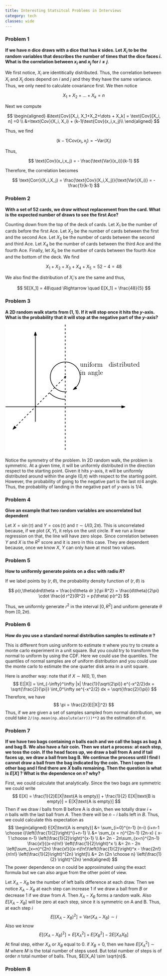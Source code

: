 ```yaml
---
title: Interesting Statsitcal Problems in Interviews
category: tech
classes: wide
---
```


### Problem 1
**If we have $n$ dice draws with a dice that has $k$ sides. Let $X_i$ to be the random variables that describes the number of times that the dice faces $i$.  What is the correlation between $x_i$ and $x_j$ for $i\neq j$**.

We first notice, $X_i$ are identitically distributed. Thus, the correlation between $X_i$ and $X_j$ does depend on $i$ and $j$ and they they have the same variance. Thus, we only need to calculate covariance first. We then notice

$$
X_1+X_2 + \dots + X_k = n
$$

Next we compute

$$
\begin{aligned}
&\text{Cov}[X_i, X_1+X_2+\dots + X_k] = \text{Cov}[X_i, n] =0 \\
&=\text{Cov}(X_i, X_i) + (k-1)\text{Cov}(x_i,x_j)\\
\end{aligned}
$$

Thus, we find 

$$
(k-1)\text{Cov}(x_i,x_j) = - \text{Var}(X_i)
$$

Thus,

$$
\text{Cov}(x_i,x_j) = - \frac{\text{Var}(x_i)}{k-1}
$$

Therefore, the correlation becomes 

$$
\text{Corr}(X_i,X_j) = \frac{\text{Cov}(X_i,X_j)}{\text{Var}(X_i)} = - \frac{1}{k-1} 
$$


### Problem 2

**With a set of 52 cards, we draw without replacement from the card. What is the expected number of draws to see the first Ace?**

Counting down from the top of the deck of cards. Let $X_1$ be the number of cards before the first Ace. Let $X_2$ be the number of cards between the first and the second Ace. Let $X_3$ be the number of cards between the second and third Ace. Let $X_4$ be the number of cards between the third Ace and the fourth Ace. Finally, let $X_5$ be the number of cards between the fourth Ace and the bottom of the deck. We find 

$$
X_1+X_2+X_3+X_4+X_5 = 52-4 = 48
$$

We also find the distribution of $X_i$'s are the same and thus, 

$$
5E[X_1] = 48\quad \Rightarrow \quad E[X_1] = \frac{48}{5}
$$

### Problem 3

**A 2D random walk starts from $(1,1)$. If it will stop once it hits the $y$-axis. What is the probability that it will stop at the negative part of the $y$-axis?**

![image](/assets/images/stats_posts/randomwalk.png)

Notice the symmetry of the problem. In 2D random walk, the problem is symmetric. At a given time, it will be uniformly distributed in the direction respect to the starting point. Given it hits $y$-axis, it will be uniformly distributed around within the angle ($0$,$\pi$) with respect to the starting point. However, the probability of going to the negative part is the last $\pi/4$ angle. Thus, the probability of landing in the negative part of $y$-axis is $1/4$. 




### Problem 4

**Give an example that two random variables are uncorrelated but dependent**

Let $X = \sin(\tau)$ and $Y = \cos(\tau)$ and $\tau\sim U(0,2\pi)$. This is uncorrelated because, if we plot $(X,Y)$, it relys on the unit circle. If we run a linear regression on that, the line will have zero slope. Since correlation between $Y$ and $X$ is the $R^2$ score and it is zero in this case. They are dependent because, once we know $X$, $Y$ can only have at most two values. 

### Problem 5

**How to uniformly generate points on a disc with radiu $R$?** 

If we label points by $(r,\theta)$, the probability density function of $(r,\theta)$ is 

$$
p(r,\theta)drd\theta = \frac{rd\theta dr }{\pi R^2} = \frac{d\theta}{2\pi} \cdot \frac{d r^2}{R^2} = p(\theta) p(r^2)
$$

Thus, we uniformly generate $r^2$ in the interval $[0,R^2]$ and uniform generate $\theta$ from $[0,2\pi)$. 

### Problem 6

**How do you use a standard normal distribution samples to estimate $\pi$ ?**

This is different from using uniform to estimate $\pi$ where you try to create a monte carlo experiment in a unit square. But you could try to transform the normal to uniform by using the CDF. Here we could use the quantiles. The quantiles of normal samples are of uniform distribution and you could use the monte carlo to estimate the one quarter disk area in a unit square. 

Here is another way: note that if $X\sim N(0,1)$, then 
$$
E[|X|] = \int_{-\infty}^\infty |x| \frac{1}{\sqrt{2\pi}} e^{-x^2/2}dx = \sqrt{\frac{2}{\pi}} \int_0^\infty xe^{-x^2/2} dx = \sqrt{\frac{2}{\pi}} 
$$
Therefore, we have 
$$
\pi = \frac{2}{E[|X|]^2}
$$
Thus, if we are given a set of samples sampled from normal distribution, we could take `2/(np.mean(np.absolute(arr)))**2`  as the estimation of $\pi$. 

### Problem 7 

**If we have two bags containing $n$ balls each and we call the bags as bag A and bag B. We also have a fair coin. Then we start a process: at each step, we toss the coin. If the head faces up, we draw  a ball from A and if tail faces up, we draw a ball from bag B. We continue the process until I find I cannot draw a ball from the bag indicated by the coin. Then I open the other bag and I find there are $X$ balls remaining. Then the question is what is $E[X]$ ? What is the dependence on $n$? why?** 

First, we could calculate that analytically. Since the two bags are symmetric we could write 
$$
E[X] = \frac{1}{2}E[X|\text{A is empty}] + \frac{1}{2} E[X|\text{B is empty}] = E[X|\text{A is empty}]
$$
Then if we draw $i$ balls from B before A is drain, then we totally draw $i +n$ balls with the last ball from $A$. Then there will be $n-i$ balls left in $B$. Thus, we could calculate this expectation as 
$$
\begin{aligned}
E[X|\text{A is empty}] &= \sum_{i=0}^{n-1} (n-i) {i+n-1 \choose i}\left(\frac{1}{2}\right)^{i+n-1} \\
&= \sum_{x = n}^{2n-1} (2n-x) { x-1 \choose n-1} \left(\frac{1}{2}\right)^{x-1} \\
&= 2n - 2n\sum_{x=n}^{2n-1} \frac{x!}{(x-n)!n!} \left(\frac{1}{2}\right)^x \\
&= 2n - 2n \left[\sum_{x=n}^{2n} \frac{x!}{(x-n)!n!}\left(\frac{1}{2}\right)^x - \frac{2n!}{n!n!} \left(\frac{1}{2}\right)^{2n} \right]\\
&= 2n {2n \choose n} \left(\frac{1}{2} \right)^{2n}
\end{aligned}
$$
The power dependence on $n$ could be approximated using the exact formula but we can also argue from the other point of view. 

Let $X_A - X_B$ be the number of left balls difference at each draw. Then we notice $X_A- X_B$ at each step can increase $1$ if we draw a ball from $B$ or decrease $1$ if we draw from $A$. Then $X_A-X_B$ forms a random walk. Also $E[X_A- X_B]$ will be zero at each step, since it is symmetric on A and B. Thus, at each step $i$
$$
E[(X_A-X_B)^2] = \text{Var}(X_A- X_B) \sim i
$$
Also we know 
$$
E[(X_A- X_B)^2] = E[X_A^2] + E[X_B^2] - 2E[X_AX_B]
$$
At final step, either $X_A$ or $X_B$ equal to $0$. if $X_B= 0$, then we have $E[X_A^2] \sim M$ where $M$ is the total number of steps used. But total number of steps is of order $n$ total number of balls. Thus, $E[X_A] \sim \sqrt{n}$. 

### Problem 8





